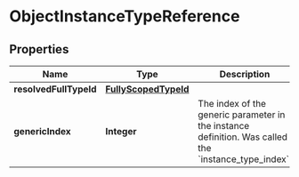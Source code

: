 

# ObjectInstanceTypeReference


## Properties

| Name | Type | Description | Notes |
|------------ | ------------- | ------------- | -------------|
|**resolvedFullTypeId** | [**FullyScopedTypeId**](FullyScopedTypeId.md) |  |  |
|**genericIndex** | **Integer** | The index of the generic parameter in the instance definition. Was called the &#x60;instance_type_index&#x60;.  |  |



